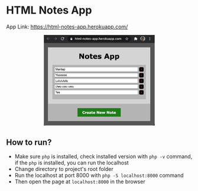 # HTML Notes App

App Link: https://html-notes-app.herokuapp.com/

<p align="center">
  <img src="./screenshots/0.png" width=300>
</p>

## How to run?

- Make sure ```php``` is installed, check installed version with ```php -v``` command, if the ```php``` is installed, you can run the localhost
- Change directory to project's root folder
- Run the localhost at port 8000 with ```php -S localhost:8000``` command
- Then open the page at ```localhost:8000``` in the browser